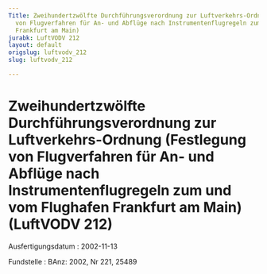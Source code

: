 ```yaml
---
Title: Zweihundertzwölfte Durchführungsverordnung zur Luftverkehrs-Ordnung (Festlegung
  von Flugverfahren für An- und Abflüge nach Instrumentenflugregeln zum und vom Flughafen
  Frankfurt am Main)
jurabk: LuftVODV 212
layout: default
origslug: luftvodv_212
slug: luftvodv_212

---
```


# Zweihundertzwölfte Durchführungsverordnung zur Luftverkehrs-Ordnung (Festlegung von Flugverfahren für An- und Abflüge nach Instrumentenflugregeln zum und vom Flughafen Frankfurt am Main) (LuftVODV 212)

Ausfertigungsdatum
:   2002-11-13

Fundstelle
:   BAnz: 2002, Nr 221, 25489

